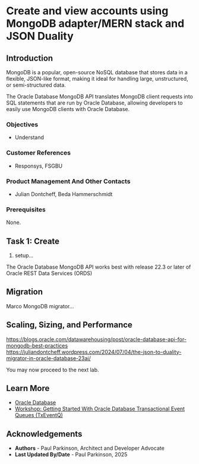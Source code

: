 # Create and view accounts using MongoDB adapter/MERN stack and JSON Duality

## Introduction

MongoDB is a popular, open-source NoSQL database that stores data in a flexible, JSON-like format, making it ideal for handling large, unstructured, or semi-structured data.

The Oracle Database MongoDB API translates MongoDB client requests into SQL statements that are run by Oracle Database, allowing developers to easily use MongoDB clients with Oracle Database. 


### Objectives

-  Understand 

### Customer References

- Responsys, FSGBU

### Product Management And Other Contacts

- Julian Dontcheff, Beda Hammerschmidt

### Prerequisites

None.

## Task 1: Create 

1. setup...

The Oracle Database MongoDB API works best with release 22.3 or later of Oracle REST Data Services (ORDS)


## Migration

Marco MongoDB migrator...

## Scaling, Sizing, and Performance

https://blogs.oracle.com/datawarehousing/post/oracle-database-api-for-mongodb-best-practices
https://juliandontcheff.wordpress.com/2024/07/04/the-json-to-duality-migrator-in-oracle-database-23ai/



You may now proceed to the next lab.

## Learn More

* [Oracle Database](https://bit.ly/mswsdatabase)
* [Workshop: Getting Started With Oracle Database Transactional Event Queues (TxEventQ)](https://apexapps.oracle.com/pls/apex/r/dbpm/livelabs/view-workshop?wid=1016)

## Acknowledgements
* **Authors** - Paul Parkinson, Architect and Developer Advocate
* **Last Updated By/Date** - Paul Parkinson, 2025

